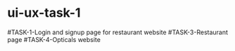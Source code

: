 # ui-ux-task-1

#TASK-1-Login and signup page for restaurant website
#TASK-3-Restaurant page
#TASK-4-Opticals website
